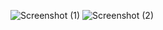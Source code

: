 ![Screenshot (1)](https://user-images.githubusercontent.com/90576032/172494246-0d8afbe9-861a-4cc9-85d1-50bf652d0672.png)
![Screenshot (2)](https://user-images.githubusercontent.com/90576032/172494250-1bb0db94-8b99-4729-ad14-23275bf1be05.png)

